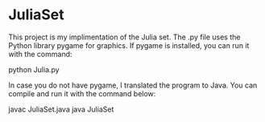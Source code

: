 JuliaSet
========

This project is my implimentation of the Julia set.  The .py file uses the Python library pygame for graphics.  If pygame is installed, you can run it with the command:

python Julia.py

In case you do not have pygame, I translated the program to Java.  You can compile and run it with the command below:

javac JuliaSet.java
java JuliaSet
